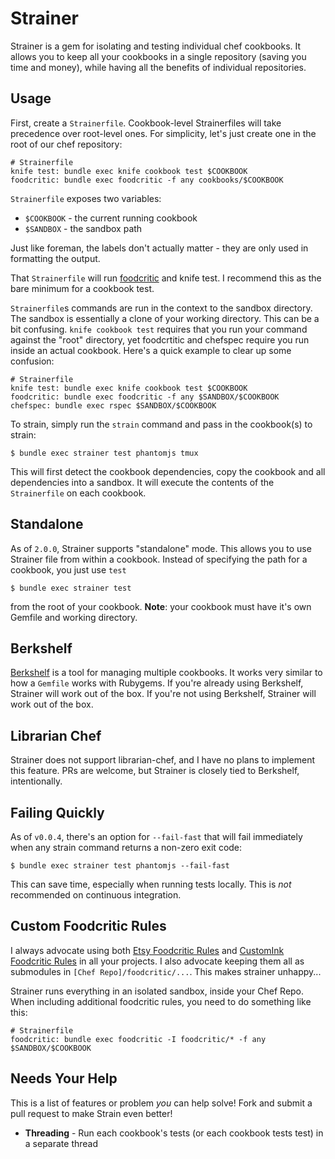 # Strainer

Strainer is a gem for isolating and testing individual chef cookbooks. It allows you to keep all your cookbooks in a single repository (saving you time and money), while having all the benefits of individual repositories.

Usage
-----
First, create a `Strainerfile`. Cookbook-level Strainerfiles will take precedence over root-level ones. For simplicity, let's just create one in the root of our chef repository:

    # Strainerfile
    knife test: bundle exec knife cookbook test $COOKBOOK
    foodcritic: bundle exec foodcritic -f any cookbooks/$COOKBOOK

`Strainerfile` exposes two variables:

- `$COOKBOOK` - the current running cookbook
- `$SANDBOX` - the sandbox path

Just like foreman, the labels don't actually matter - they are only used in formatting the output.

That `Strainerfile` will run [foodcritic](https://github.com/acrmp/foodcritic) and knife test. I recommend this as the bare minimum for a cookbook test.

`Strainerfile`s commands are run in the context to the sandbox directory. The sandbox is essentially a clone of your working directory. This can be a bit confusing. `knife cookbook test` requires that you run your command against the "root" directory, yet foodcrtitic and chefspec require you run inside an actual cookbook. Here's a quick example to clear up some confusion:

    # Strainerfile
    knife test: bundle exec knife cookbook test $COOKBOOK
    foodcritic: bundle exec foodcritic -f any $SANDBOX/$COOKBOOK
    chefspec: bundle exec rspec $SANDBOX/$COOKBOOK

To strain, simply run the `strain` command and pass in the cookbook(s) to strain:

    $ bundle exec strainer test phantomjs tmux

This will first detect the cookbook dependencies, copy the cookbook and all dependencies into a sandbox. It will execute the contents of the `Strainerfile` on each cookbook.

Standalone
----------
As of `2.0.0`, Strainer supports "standalone" mode. This allows you to use Strainer file from within a cookbook. Instead of specifying the path for a cookbook, you just use `test`

    $ bundle exec strainer test

from the root of your cookbook. **Note**: your cookbook must have it's own Gemfile and working directory.

Berkshelf
---------
[Berkshelf](http://berkshelf.com/) is a tool for managing multiple cookbooks. It works very similar to how a `Gemfile` works with Rubygems. If you're already using Berkshelf, Strainer will work out of the box. If you're not using Berkshelf, Strainer will work out of the box.

Librarian Chef
--------------
Strainer does not support librarian-chef, and I have no plans to implement this feature. PRs are welcome, but Strainer is closely tied to Berkshelf, intentionally.

Failing Quickly
---------------
As of `v0.0.4`, there's an option for `--fail-fast` that will fail immediately when any strain command returns a non-zero exit code:

    $ bundle exec strainer test phantomjs --fail-fast

This can save time, especially when running tests locally. This is *not* recommended on continuous integration.

Custom Foodcritic Rules
-----------------------
I always advocate using both [Etsy Foodcritic Rules](https://github.com/etsy/foodcritic-rules) and [CustomInk Foodcritic Rules](https://github.com/customink-webops/foodcritic-rules) in all your projects. I also advocate keeping them all as submodules in `[Chef Repo]/foodcritic/...`. This makes strainer unhappy...

Strainer runs everything in an isolated sandbox, inside your Chef Repo. When including additional foodcritic rules, you need to do something like this:

    # Strainerfile
    foodcritic: bundle exec foodcritic -I foodcritic/* -f any $SANDBOX/$COOKBOOK

Needs Your Help
---------------
This is a list of features or problem *you* can help solve! Fork and submit a pull request to make Strain even better!

- **Threading** - Run each cookbook's tests (or each cookbook tests test) in a separate thread
